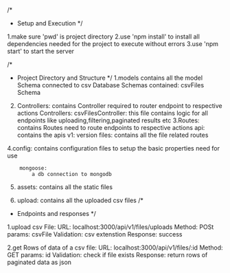 /*
 * Setup and Execution
 */

 1.make sure 'pwd' is project directory
 2.use 'npm install' to install all dependencies needed for the project to execute without errors
 3.use 'npm start' to start the server 

 /*
  *  Project Directory and Structure
  */
  1.models
        contains all the model Schema connected to csv Database
        Schemas contained:
           csvFiles Schema


  2. Controllers:
         contains Controller required to router endpoint to respective actions
         Controllers:
                csvFilesController:
                    this file contains logic for all endpoints like uploading,filtering,paginated results etc
  3.Routes:
         contains Routes need to route endpoints to respective actions
          api:
            contains the apis
            v1:
                version 
                files:
                    contains all the file related routes

  4.config:
        contains configuration files to setup the basic properties need for use
        
        mongoose:
            a db connection to mongodb
       
        
 5. assets:
        contains all the static files
 
 6. upload:
        contains all the uploaded csv files
/*
 *  Endpoints and responses
 */

 1.upload csv File:
    URL:
        localhost:3000/api/v1/files/uploads
    Method:
        POSt
    params:
        csvFile
    Validation:
        csv extenstion
    Response:
        success
    
2.get Rows of data of a csv file:
    URL:
        localhost:3000/api/v1/files/:id
    Method:
        GET
    params:
        id
    Validation:
        check if file exists 
    Response:
        return rows of paginated data as json
